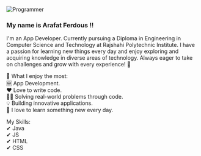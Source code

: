 ![Programmer](https://media.licdn.com/dms/image/v2/D5616AQH5uu-YqFLiIg/profile-displaybackgroundimage-shrink_350_1400/profile-displaybackgroundimage-shrink_350_1400/0/1724973444201?e=1741824000&v=beta&t=m41yPwi_jsz6OROWyRTytpKnSAmg6bCFmJieePVOLnM)
### My name is Arafat Ferdous !!

I'm an App Developer. Currently pursuing a Diploma in Engineering in Computer Science and Technology at Rajshahi Polytechnic Institute. I have a passion for learning new things every day and enjoy exploring and acquiring knowledge in diverse areas of technology. Always eager to take on challenges and grow with every experience! 🚀

📌 What I enjoy the most: </br>
🈸 App Development. </br>
❤ Love to write code. </br>
👩‍💻 Solving real-world problems through code. </br>
💡 Building innovative applications. </br>
🥰 I love to learn something new every day.

My Skills: </br>
✔ Java </br>
✔ JS </br>
✔ HTML </br>
✔ CSS

